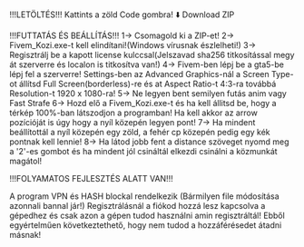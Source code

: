 !!!LETÖLTÉS!!!
Kattints a zöld Code gombra!
            ⬇️
        Download ZIP

!!!FUTTATÁS ÉS BEÁLLÍTÁS!!!
1-> Csomagold ki a ZIP-et!
2-> Fivem_Kozi.exe-t kell elindítani!(Windows vírusnak észlelheti!)
3-> Regisztrálj be a kapott license kulccsal(Jelszavad sha256 titkosítással megy át szerverre és localon is titkosítva van!)
4-> Fivem-ben lépj be a gta5-be lépj fel a szerverre! Settings-ben az Advanced Graphics-nál a Screen Type-ot állítsd Full Screen(borderless)-re és at Aspect Ratio-t 4:3-ra továbbá Resolution-t 1920 x 1080-ra!
5-> Ne legyen bent semilyen futás anim vagy Fast Strafe
6-> Hozd elő a Fivem_Kozi.exe-t és ha kell állitsd be, hogy a térkép 100%-ban látszodjon a programban! Ha kell akkor az arrow pozícióját is úgy hogy a nyíl közepén legyen pont!
7-> Ha mindent beállítottál a nyíl közepén egy zöld, a fehér cp közepén pedig egy kék pontnak kell lennie!
8-> Ha látod jobb fent a distance szöveget nyomd meg a '2'-es gombot és ha mindent jól csináltál elkezdi csinálni a közmunkát magátol!

!!!FOLYAMATOS FEJLESZTÉS ALATT VAN!!!

A program VPN és HASH blockal rendelkezik (Bármilyen file módosítása azonnali bannal jár!)
Regisztrálásnál a fiókod hozzá lesz kapcsolva a gépedhez és csak azon a gépen tudod használni amin regisztráltál!
Ebből egyértelműen következtethető, hogy nem tudod a hozzáférésedet átadni másnak!
